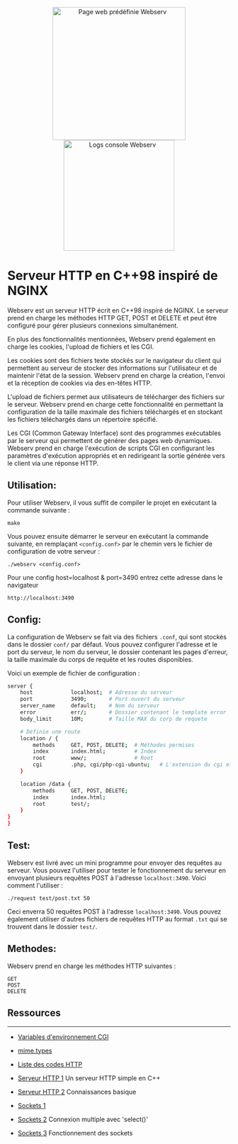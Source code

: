 <p align="center" display="flex" >
  <img height="300" src="https://github.com/gborneGit/gborneGit/blob/main/webserv_new_home.png" alt="Page web prédéfinie Webserv"/>
<img height="250" src="https://github.com/gborneGit/gborneGit/blob/main/webserv_logs.png" alt="Logs console Webserv"/>
</p>

# Serveur HTTP en C++98 inspiré de NGINX

Webserv est un serveur HTTP écrit en C++98 inspiré de NGINX. Le serveur prend en charge les méthodes HTTP GET, POST et DELETE et peut être configuré pour gérer plusieurs connexions simultanément.

En plus des fonctionnalités mentionnées, Webserv prend également en charge les cookies, l'upload de fichiers et les CGI.

Les cookies sont des fichiers texte stockés sur le navigateur du client qui permettent au serveur de stocker des informations sur l'utilisateur et de maintenir l'état de la session. Webserv prend en charge la création, l'envoi et la réception de cookies via des en-têtes HTTP.

L'upload de fichiers permet aux utilisateurs de télécharger des fichiers sur le serveur. Webserv prend en charge cette fonctionnalité en permettant la configuration de la taille maximale des fichiers téléchargés et en stockant les fichiers téléchargés dans un répertoire spécifié.

Les CGI (Common Gateway Interface) sont des programmes exécutables par le serveur qui permettent de générer des pages web dynamiques. Webserv prend en charge l'exécution de scripts CGI en configurant les paramètres d'exécution appropriés et en redirigeant la sortie générée vers le client via une réponse HTTP.

## Utilisation:

Pour utiliser Webserv, il vous suffit de compiler le projet en exécutant la commande suivante :
```
make
```
Vous pouvez ensuite démarrer le serveur en exécutant la commande suivante, en remplaçant `<config.conf>` par le chemin vers le fichier de configuration de votre serveur :
```
./webserv <config.conf>
```

Pour une config host=localhost & port=3490 entrez cette adresse dans le navigateur
```
http://localhost:3490
```

## Config:

La configuration de Webserv se fait via des fichiers `.conf`, qui sont stockés dans le dossier `conf/` par défaut. Vous pouvez configurer l'adresse et le port du serveur, le nom du serveur, le dossier contenant les pages d'erreur, la taille maximale du corps de requête et les routes disponibles.

Voici un exemple de fichier de configuration :

```bash
server {
	host			localhost;	# Adresse du serveur
	port			3490;		# Port ouvert du serveur
	server_name		default;	# Nom du serveur
	error			err/;		# Dossier contenant le template error
	body_limit		10M;		# Taille MAX du corp de requete

	# Définie une route
	location / {
		methods 	GET, POST, DELETE;	# Méthodes permises
		index		index.html;			# Index
		root		www/;				# Root
		cgi			.php, cgi/php-cgi-ubuntu;	# L'extension du cgi et son chemin
	}

	location /data {
		methods 	GET, POST, DELETE;
		index		index.html;
		root		test/;
	}
}
}
```

## Test:

Webserv est livré avec un mini programme pour envoyer des requêtes au serveur. Vous pouvez l'utiliser pour tester le fonctionnement du serveur en envoyant plusieurs requêtes POST à l'adresse `localhost:3490`. Voici comment l'utiliser :
```
./request test/post.txt 50
```
Ceci enverra 50 requêtes POST à l'adresse `localhost:3490`. Vous pouvez également utiliser d'autres fichiers de requêtes HTTP au format `.txt` qui se trouvent dans le dossier `test/`.

## Methodes:

Webserv prend en charge les méthodes HTTP suivantes :
```
GET
POST
DELETE
```

## Ressources
***
* [Variables d'environnement CGI](https://fr.wikipedia.org/wiki/Variables_d%27environnement_CGI)
* [mime.types](https://github.com/nginx/nginx/blob/master/conf/mime.types)
* [Liste des codes HTTP](https://fr.wikipedia.org/wiki/Liste_des_codes_HTTP)

* [Serveur HTTP 1](https://ncona.com/2019/04/building-a-simple-server-with-cpp/) Un serveur HTTP simple en C++
* [Serveur HTTP 2](https://github.com/Dungyichao/http_server/blob/master/README.md#1-basic-knowledge-) Connaissances basique

* [Sockets 1](http://vidalc.chez.com/lf/socket.html)
* [Sockets 2](https://www.binarytides.com/multiple-socket-connections-fdset-select-linux/) Connexion multiple avec 'select()'
* [Sockets 3](https://www.ibm.com/docs/en/i/7.3?topic=programming-how-sockets-work) Fonctionnement des sockets
